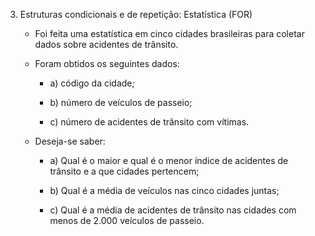 3. Estruturas condicionais e de repetição: Estatística (FOR)

    - Foi feita uma estatística em cinco cidades brasileiras para coletar dados sobre acidentes de trânsito. 
    
    - Foram obtidos os seguintes dados:

        - a) código da cidade;

        - b) número de veículos de passeio;

        - c) número de acidentes de trânsito com vítimas.


    - Deseja-se saber:

        - a) Qual é o maior e qual é o menor índice de acidentes de trânsito e a que cidades pertencem;

        - b) Qual é a média de veículos nas cinco cidades juntas;

        - c) Qual é a média de acidentes de trânsito nas cidades com menos de 2.000 veículos de passeio.
